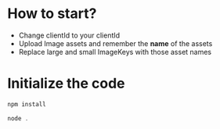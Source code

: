 # How to start?

- Change clientId to your clientId
- Upload Image assets and remember the **name** of the assets
- Replace large and small ImageKeys with those asset names 

# Initialize the code

```js
npm install
```
```js
node .
```
